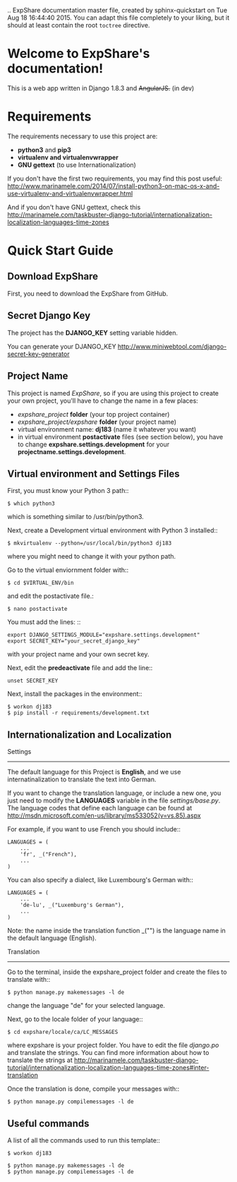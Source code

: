 .. ExpShare documentation master file, created by
   sphinx-quickstart on Tue Aug 18 16:44:40 2015.
   You can adapt this file completely to your liking, but it should at least
   contain the root `toctree` directive.

Welcome to ExpShare's documentation!
====================================

This is a web app written in Django 1.8.3 and ~~AngularJS.~~ (in dev)


Requirements
============
 
The requirements necessary to use this project are:
 
- **python3** and **pip3**
- **virtualenv and virtualenvwrapper**
- **GNU gettext** (to use Internationalization)
 
If you don't have the first two requirements, you may find this 
post useful: http://www.marinamele.com/2014/07/install-python3-on-mac-os-x-and-use-virtualenv-and-virtualenvwrapper.html 
 
And if you don't have GNU gettext, check this http://marinamele.com/taskbuster-django-tutorial/internationalization-localization-languages-time-zones


Quick Start Guide
=================
 
 
Download ExpShare
----------------------------------------------
 
First, you need to download the ExpShare from GitHub. 
 
 
Secret Django Key
-----------------
 
The project has the **DJANGO_KEY** setting variable hidden. 
 
You can generate your DJANGO_KEY http://www.miniwebtool.com/django-secret-key-generator
 
 
Project Name
------------
 
This project is named *ExpShare*, so if you are using this 
project to create your own project, you'll have to change 
the name in a few places:
 
 - *expshare_project* **folder** (your top project container)
 - *expshare_project/expshare* **folder** (your project name)
 - virtual environment name: **dj183** (name it whatever you want)
 - in virtual environment **postactivate** files (see section below), you have to change **expshare.settings.development** for your **projectname.settings.development**. 

 
Virtual environment and Settings Files
---------------------------------------
 
First, you must know your Python 3 path::
 
    $ which python3
 
which is something similar to /usr/bin/python3.
 
Next, create a Development virtual environment with Python 3 installed::
 
    $ mkvirtualenv --python=/usr/local/bin/python3 dj183
 
where you might need to change it with your python path.
 
Go to the virtual enviornment folder with::
 
    $ cd $VIRTUAL_ENV/bin
 
and edit the postactivate file.:
 
    $ nano postactivate
 
You must add the lines: ::
 
    export DJANGO_SETTINGS_MODULE="expshare.settings.development"
    export SECRET_KEY="your_secret_django_key"
 
with your project name and your own secret key.
 
Next, edit the **predeactivate** file and add the line::
 
    unset SECRET_KEY
 
 
Next, install the packages in the environment::
 
    $ workon dj183
    $ pip install -r requirements/development.txt
 
 
 
Internationalization and Localization
-------------------------------------
 
Settings
********
 
The default language for this Project is **English**, and we use internatinalization to translate the text into German.
 
If you want to change the translation language, or include a new one, you just need to modify the **LANGUAGES** variable in the file *settings/base.py*. The language codes that define each language can be found at http://msdn.microsoft.com/en-us/library/ms533052(v=vs.85).aspx
 
For example, if you want to use French you should include::
 
    LANGUAGES = (
        ...
        'fr', _("French"),
        ...
    )
 
You can also specify a dialect, like Luxembourg's German with::
 
    LANGUAGES = (
        ...
        'de-lu', _("Luxemburg's German"),
        ...
    )
 
Note: the name inside the translation function _("") is the language name in the default language (English).
 
 
Translation
***********
 
Go to the terminal, inside the expshare_project folder and create the files to translate with::
 
    $ python manage.py makemessages -l de
 
change the language "de" for your selected language.
 
Next, go to the locale folder of your language::
 
    $ cd expshare/locale/ca/LC_MESSAGES
 
where expshare is your project folder. You have to edit the file *django.po* and translate the strings. You can find more information about how to translate the strings at http://marinamele.com/taskbuster-django-tutorial/internationalization-localization-languages-time-zones#inter-translation
 
Once the translation is done, compile your messages with::
 
    $ python manage.py compilemessages -l de
 
 
 
Useful commands
---------------
 
A list of all the commands used to run this template::
 
    $ workon dj183
 
    $ python manage.py makemessages -l de
    $ python manage.py compilemessages -l de